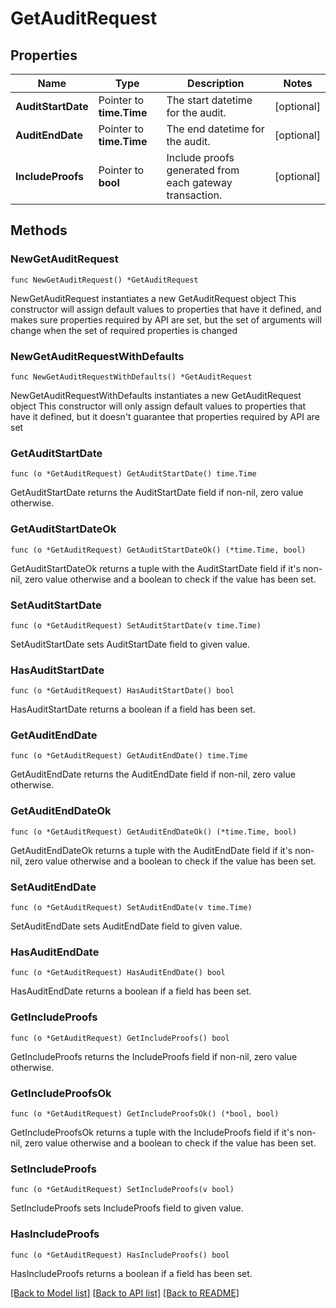 # GetAuditRequest

## Properties

Name | Type | Description | Notes
------------ | ------------- | ------------- | -------------
**AuditStartDate** | Pointer to **time.Time** | The start datetime for the audit. | [optional] 
**AuditEndDate** | Pointer to **time.Time** | The end datetime for the audit. | [optional] 
**IncludeProofs** | Pointer to **bool** | Include proofs generated from each gateway transaction. | [optional] 

## Methods

### NewGetAuditRequest

`func NewGetAuditRequest() *GetAuditRequest`

NewGetAuditRequest instantiates a new GetAuditRequest object
This constructor will assign default values to properties that have it defined,
and makes sure properties required by API are set, but the set of arguments
will change when the set of required properties is changed

### NewGetAuditRequestWithDefaults

`func NewGetAuditRequestWithDefaults() *GetAuditRequest`

NewGetAuditRequestWithDefaults instantiates a new GetAuditRequest object
This constructor will only assign default values to properties that have it defined,
but it doesn't guarantee that properties required by API are set

### GetAuditStartDate

`func (o *GetAuditRequest) GetAuditStartDate() time.Time`

GetAuditStartDate returns the AuditStartDate field if non-nil, zero value otherwise.

### GetAuditStartDateOk

`func (o *GetAuditRequest) GetAuditStartDateOk() (*time.Time, bool)`

GetAuditStartDateOk returns a tuple with the AuditStartDate field if it's non-nil, zero value otherwise
and a boolean to check if the value has been set.

### SetAuditStartDate

`func (o *GetAuditRequest) SetAuditStartDate(v time.Time)`

SetAuditStartDate sets AuditStartDate field to given value.

### HasAuditStartDate

`func (o *GetAuditRequest) HasAuditStartDate() bool`

HasAuditStartDate returns a boolean if a field has been set.

### GetAuditEndDate

`func (o *GetAuditRequest) GetAuditEndDate() time.Time`

GetAuditEndDate returns the AuditEndDate field if non-nil, zero value otherwise.

### GetAuditEndDateOk

`func (o *GetAuditRequest) GetAuditEndDateOk() (*time.Time, bool)`

GetAuditEndDateOk returns a tuple with the AuditEndDate field if it's non-nil, zero value otherwise
and a boolean to check if the value has been set.

### SetAuditEndDate

`func (o *GetAuditRequest) SetAuditEndDate(v time.Time)`

SetAuditEndDate sets AuditEndDate field to given value.

### HasAuditEndDate

`func (o *GetAuditRequest) HasAuditEndDate() bool`

HasAuditEndDate returns a boolean if a field has been set.

### GetIncludeProofs

`func (o *GetAuditRequest) GetIncludeProofs() bool`

GetIncludeProofs returns the IncludeProofs field if non-nil, zero value otherwise.

### GetIncludeProofsOk

`func (o *GetAuditRequest) GetIncludeProofsOk() (*bool, bool)`

GetIncludeProofsOk returns a tuple with the IncludeProofs field if it's non-nil, zero value otherwise
and a boolean to check if the value has been set.

### SetIncludeProofs

`func (o *GetAuditRequest) SetIncludeProofs(v bool)`

SetIncludeProofs sets IncludeProofs field to given value.

### HasIncludeProofs

`func (o *GetAuditRequest) HasIncludeProofs() bool`

HasIncludeProofs returns a boolean if a field has been set.


[[Back to Model list]](../README.md#documentation-for-models) [[Back to API list]](../README.md#documentation-for-api-endpoints) [[Back to README]](../README.md)


